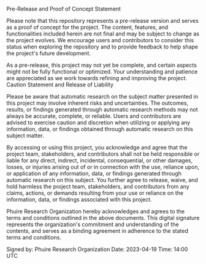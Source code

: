 Pre-Release and Proof of Concept Statement

Please note that this repository represents a pre-release version and serves as a proof of concept for the project. The content, features, and functionalities included herein are not final and may be subject to change as the project evolves. We encourage users and contributors to consider this status when exploring the repository and to provide feedback to help shape the project's future development.

As a pre-release, this project may not yet be complete, and certain aspects might not be fully functional or optimized. Your understanding and patience are appreciated as we work towards refining and improving the project.
Caution Statement and Release of Liability

Please be aware that automatic research on the subject matter presented in this project may involve inherent risks and uncertainties. The outcomes, results, or findings generated through automatic research methods may not always be accurate, complete, or reliable. Users and contributors are advised to exercise caution and discretion when utilizing or applying any information, data, or findings obtained through automatic research on this subject matter.

By accessing or using this project, you acknowledge and agree that the project team, stakeholders, and contributors shall not be held responsible or liable for any direct, indirect, incidental, consequential, or other damages, losses, or injuries arising out of or in connection with the use, reliance upon, or application of any information, data, or findings generated through automatic research on this subject. You further agree to release, waive, and hold harmless the project team, stakeholders, and contributors from any claims, actions, or demands resulting from your use or reliance on the information, data, or findings associated with this project.

Phuire Research Organization hereby acknowledges and agrees to the terms and conditions outlined in the above documents. This digital signature represents the organization's commitment and understanding of the contents, and serves as a binding agreement in adherence to the stated terms and conditions.

Signed by: Phuire Research Organization Date: 2023-04-19 Time: 14:00 UTC

